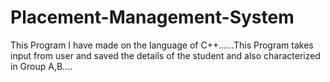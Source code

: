# Placement-Management-System
This Program I have made on the language of C++......This Program takes input from user and saved the details of the student and also characterized in Group A,B....  
